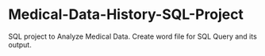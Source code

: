 # Medical-Data-History-SQL-Project
SQL project to Analyze Medical Data. Create word file for SQL Query and its output.
